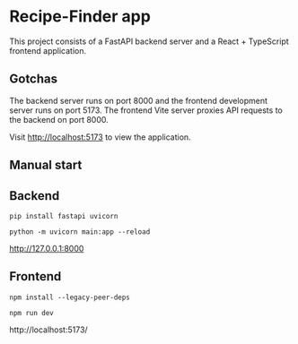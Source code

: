 # Recipe-Finder app

This project consists of a FastAPI backend server and a React + TypeScript frontend application.

## Gotchas

The backend server runs on port 8000 and the frontend development server runs on port 5173. The frontend Vite server proxies API requests to the backend on port 8000.

Visit <http://localhost:5173> to view the application.

## Manual start

## Backend
```
pip install fastapi uvicorn
```
```
python -m uvicorn main:app --reload
```
http://127.0.0.1:8000

## Frontend
```
npm install --legacy-peer-deps
```
```
npm run dev
```
http://localhost:5173/
